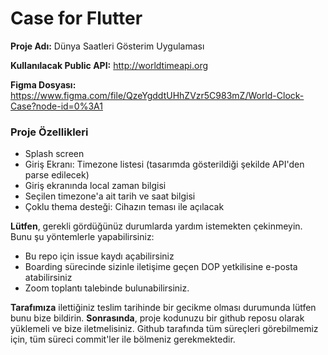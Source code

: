 # Case for Flutter

**Proje Adı:** Dünya Saatleri Gösterim Uygulaması

**Kullanılacak Public API:** http://worldtimeapi.org

**Figma Dosyası:** https://www.figma.com/file/QzeYgddtUHhZVzr5C983mZ/World-Clock-Case?node-id=0%3A1

### Proje Özellikleri

- Splash screen
- Giriş Ekranı: Timezone listesi (tasarımda gösterildiği şekilde API'den parse edilecek)
- Giriş ekranında local zaman bilgisi
- Seçilen timezone'a ait tarih ve saat bilgisi
- Çoklu thema desteği: Cihazın teması ile açılacak


**Lütfen**, gerekli gördüğünüz durumlarda yardım istemekten çekinmeyin.
Bunu şu yöntemlerle yapabilirsiniz:
- Bu repo için issue kaydı açabilirsiniz
- Boarding sürecinde sizinle iletişime geçen DOP yetkilisine e-posta atabilirsiniz
- Zoom toplantı talebinde bulunabilirsiniz.

**Tarafımıza** ilettiğiniz teslim tarihinde bir gecikme olması durumunda lütfen bunu bize bildirin.
**Sonrasında**, proje kodunuzu bir github reposu olarak yüklemeli ve bize iletmelisiniz.
Github tarafında tüm süreçleri görebilmemiz için, tüm süreci commit'ler ile bölmeniz gerekmektedir.

